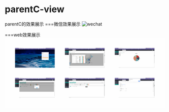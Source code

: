 # parentC-view
parentC的效果展示
===微信效果展示
![wechat](https://github.com/AWQi/parentC-view/blob/master/wechat.jpg"wechat")  

===web效果展示
![web](https://github.com/AWQi/parentC-view/blob/master/web.jpg "web")  
